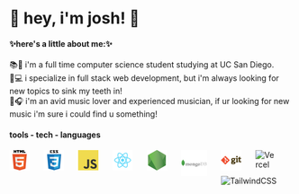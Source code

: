 # 👋 hey, i'm josh! 👋

#### :sparkles:here's a little about me::sparkles:

:books::school: i'm a full time computer science student studying at UC San Diego. <br/>
:floppy_disk::computer: i specialize in full stack web development, but i'm always looking for new topics to sink my teeth in! <br/>
:guitar::headphones: i'm an avid music lover and experienced musician, if ur looking for new music i'm sure i could find u something! <br/>

#### tools - tech - languages 
<img align="left" alt="HTML5" width="36px" src="https://raw.githubusercontent.com/github/explore/80688e429a7d4ef2fca1e82350fe8e3517d3494d/topics/html/html.png" style="padding-right: 25px;" /><img align="left" alt="CSS3" width="36px" src="https://raw.githubusercontent.com/github/explore/80688e429a7d4ef2fca1e82350fe8e3517d3494d/topics/css/css.png" style="padding-right: 25px;" /><img align="left" alt="JavaScript" width="36px" style="padding-right: 25px;" src="https://raw.githubusercontent.com/github/explore/80688e429a7d4ef2fca1e82350fe8e3517d3494d/topics/javascript/javascript.png" /><img style="padding-right: 25px;" align="left" alt="React" width="36px" src="https://raw.githubusercontent.com/github/explore/80688e429a7d4ef2fca1e82350fe8e3517d3494d/topics/react/react.png" /><img style="padding-right: 25px;" align="left" alt="Node.js" width="36px" src="https://raw.githubusercontent.com/github/explore/80688e429a7d4ef2fca1e82350fe8e3517d3494d/topics/nodejs/nodejs.png" /><img style="padding-right: 25px;" align="left" alt="MongoDB" width="46px" src="https://raw.githubusercontent.com/github/explore/80688e429a7d4ef2fca1e82350fe8e3517d3494d/topics/mongodb/mongodb.png" /><img style="padding-right: 25px;" align="left" alt="Git" width="36px" src="https://raw.githubusercontent.com/github/explore/80688e429a7d4ef2fca1e82350fe8e3517d3494d/topics/git/git.png" /><img style="padding-right: 25px;" align="left" alt="Vercel" width="36px" src="https://camo.githubusercontent.com/fc0315d557ee08999c333e2e83119e2c7d16daad/68747470733a2f2f6173736574732e76657263656c2e636f6d2f696d6167652f75706c6f61642f76313538383830353835382f7265706f7369746f726965732f76657263656c2f6c6f676f2e706e67" /> <img style="padding-right: 25px; padding-top:10px" alt="TailwindCSS" width="76px" src="https://camo.githubusercontent.com/87d7034892fd41dc88f3606bb44b853f87cd2c51/68747470733a2f2f7265666163746f72696e6775692e6e7963332e63646e2e6469676974616c6f6365616e7370616365732e636f6d2f7461696c77696e642d6c6f676f2e737667" /> 
